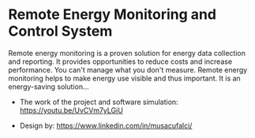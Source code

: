 # Remote Energy Monitoring and Control System

  Remote energy monitoring is a proven solution for energy data collection and reporting. It provides opportunities to reduce costs and increase performance. You can't manage what you don't measure. Remote energy monitoring helps to make energy use visible and thus important. It is an energy-saving solution...

- The work of the project and software simulation: https://youtu.be/UvCVm7yLGiU

- Design by: https://www.linkedin.com/in/musacufalci/


